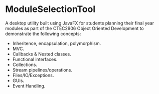 # ModuleSelectionTool
 A desktop utility built using JavaFX for students planning their final year modules as part of
 the CTEC2906 Object Oriented Development to demonstrate the following concepts:
 - Inheritence, encapsulation, polymorphism.
 - MVC.
 - Callbacks & Nested classes.
 - Functional interfaces.
 - Collections.
 - Stream pipelines/operations.
 - Files/IO/Exceptions.
 - GUIs.
 - Event Handling.
